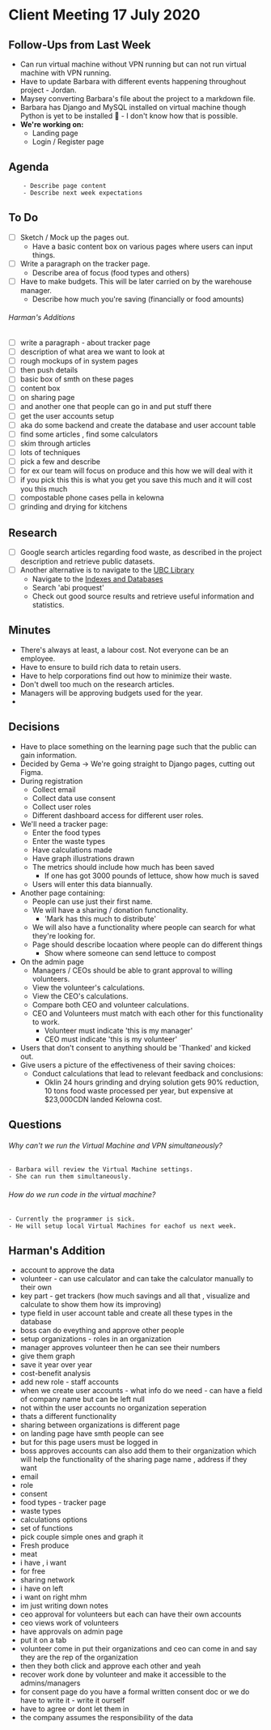 # Client Meeting 17 July 2020

## Follow-Ups from Last Week

- Can run virtual machine without VPN running but can not run virtual machine with VPN running.
- Have to update Barbara with different events happening throughout project - Jordan.
- Maysey converting Barbara's file about the project to a markdown file.
- Barbara has Django and MySQL installed on virtual machine though Python is yet to be installed 🥴 - I don't know how that is possible.
- **We're working on:**
  - Landing page
  - Login / Register page

## Agenda

        - Describe page content
        - Describe next week expectations

## To Do

- [ ] Sketch / Mock up the pages out.
  - Have a basic content box on various pages where users can input things.
- [ ] Write a paragraph on the tracker page.
  - Describe area of focus (food types and others)
- [ ] Have to make budgets. This will be later carried on by the warehouse manager.
  - Describe how much you're saving (financially or food amounts)

###### Harman's Additions

- [ ] write a paragraph - about tracker page
- [ ] description of what area we want to look at
- [ ] rough mockups of in system pages
- [ ] then push details
- [ ] basic box of smth on these pages
- [ ] content box
- [ ] on sharing page
- [ ] and another one that people can go in and put stuff there
- [ ] get the user accounts setup
- [ ] aka do some backend and create the database and user account table
- [ ] find some articles , find some calculators
- [ ] skim through articles
- [ ] lots of techniques
- [ ] pick a few and describe
- [ ] for ex our team will focus on produce and this how we will deal with it
- [ ] if you pick this this is what you get you save this much and it will cost you this much
- [ ] compostable phone cases pella in kelowna
- [ ] grinding and drying for kitchens

## Research

- [ ] Google search articles regarding food waste, as described in the project description and retrieve public datasets.
- [ ] Another alternative is to navigate to the [UBC Library](https://www.library.ubc.ca/)
  - Navigate to the [Indexes and Databases](https://resources.library.ubc.ca/)
  - Search 'abi proquest'
  - Check out good source results and retrieve useful information and statistics.

## Minutes

- There's always at least, a labour cost. Not everyone can be an employee.
- Have to ensure to build rich data to retain users.
- Have to help corporations find out how to minimize their waste.
- Don't dwell too much on the research articles.
- Managers will be approving budgets used for the year.
-

## Decisions

- Have to place something on the learning page such that the public can gain information.
- Decided by Gema -> We're going straight to Django pages, cutting out Figma.
- During registration
  - Collect email
  - Collect data use consent
  - Collect user roles
  - Different dashboard access for different user roles.
- We'll need a tracker page:
  - Enter the food types
  - Enter the waste types
  - Have calculations made
  - Have graph illustrations drawn
  - The metrics should include how much has been saved
    - If one has got 3000 pounds of lettuce, show how much is saved
  - Users will enter this data biannually.
- Another page containing:
  - People can use just their first name.
  - We will have a sharing / donation functionality.
    - 'Mark has this much to distribute'
  - We will also have a functionality where people can search for what they're looking for.
  - Page should describe locaation where people can do different things
    - Show where someone can send lettuce to compost
- On the admin page
  - Managers / CEOs should be able to grant approval to willing volunteers.
  - View the volunteer's calculations.
  - View the CEO's calculations.
  - Compare both CEO and volunteer calculations.
  - CEO and Volunteers must match with each other for this functionality to work.
    - Volunteer must indicate 'this is my manager'
    - CEO must indicate 'this is my volunteer'
- Users that don't consent to anything should be 'Thanked' and kicked out.
- Give users a picture of the effectiveness of their saving choices:
  - Conduct calculations that lead to relevant feedback and conclusions:
    - Oklin 24 hours grinding and drying solution gets 90% reduction, 10 tons food waste processed per year, but expensive at $23,000CDN landed Kelowna cost.

## Questions

###### Why can't we run the Virtual Machine and VPN simultaneously?

    - Barbara will review the Virtual Machine settings.
    - She can run them simultaneously.

###### How do we run code in the virtual machine?

    - Currently the programmer is sick.
    - He will setup local Virtual Machines for eachof us next week.

## Harman's Addition

- account to approve the data
- volunteer - can use calculator and can take the calculator manually to their own
- key part - get trackers (how much savings and all that , visualize and calculate to show them how its improving)
- type field in user account table and create all these types in the database
- boss can do eveything and approve other people
- setup organizations - roles in an organization
- manager approves volunteer then he can see their numbers
- give them graph
- save it year over year
- cost-benefit analysis
- add new role - staff accounts
- when we create user accounts - what info do we need - can have a field of company name but can be left null
- not within the user accounts no organization seperation
- thats a different functionality
- sharing between organizations is different page
- on landing page have smth people can see
- but for this page users must be logged in
- boss approves accounts can also add them to their organization which will help the functionality of the sharing page
  name , address if they want
- email
- role
- consent
- food types - tracker page
- waste types
- calculations options
- set of functions
- pick couple simple ones and graph it
- Fresh produce
- meat
- i have , i want
- for free
- sharing network
- i have on left
- i want on right
  mhm
- im just writing down notes
- ceo approval for volunteers but each can have their own accounts
- ceo views work of volunteers
- have approvals on admin page
- put it on a tab
- volunteer come in put their organizations and ceo can come in and say they are the rep of the organization
- then they both click and approve each other and yeah
- recover work done by volunteer and make it accessible to the admins/managers
- for consent page do you have a formal written consent doc or we do have to write it - write it ourself
- have to agree or dont let them in
- the company assumes the responsibility of the data
